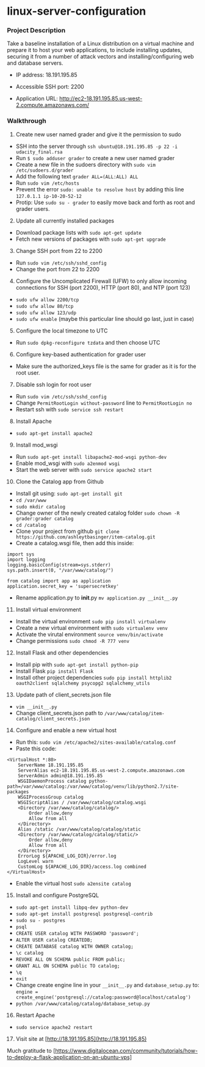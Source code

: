 # linux-server-configuration

### Project Description

Take a baseline installation of a Linux distribution on a virtual machine and prepare it to host your web applications, to include installing updates, securing it from a number of attack vectors and installing/configuring web and database servers.

- IP address: 18.191.195.85

- Accessible SSH port: 2200

- Application URL: http://ec2-18.191.195.85.us-west-2.compute.amazonaws.com/

### Walkthrough

1. Create new user named grader and give it the permission to sudo
  - SSH into the server through `ssh ubuntu@18.191.195.85 -p 22 -i udacity_final.rsa`
  - Run `$ sudo adduser grader` to create a new user named grader
  - Create a new file in the sudoers directory with `sudo vim /etc/sudoers.d/grader`
  - Add the following text `grader ALL=(ALL:ALL) ALL`
  - Run `sudo vim /etc/hosts`
  - Prevent the error `sudo: unable to resolve host` by adding this line `127.0.1.1 ip-10-20-52-12`
  - Protip: Use `sudo su - grader` to easily move back and forth as root and grader users. 
   
2. Update all currently installed packages
  - Download package lists with `sudo apt-get update`
  - Fetch new versions of packages with `sudo apt-get upgrade`

3. Change SSH port from 22 to 2200
  - Run `sudo vim /etc/ssh/sshd_config`
  - Change the port from 22 to 2200
  
4. Configure the Uncomplicated Firewall (UFW) to only allow incoming connections for SSH (port 2200), HTTP (port 80), and NTP (port 123)
  - `sudo ufw allow 2200/tcp`
  - `sudo ufw allow 80/tcp`
  - `sudo ufw allow 123/udp`
  - `sudo ufw enable` (maybe this particular line should go last, just in case)
  
5. Configure the local timezone to UTC
  - Run `sudo dpkg-reconfigure tzdata` and then choose UTC
 
6. Configure key-based authentication for grader user
  - Make sure the authorized_keys file is the same for grader as it is for the root user.  

7. Disable ssh login for root user
  - Run `sudo vim /etc/ssh/sshd_config`
  - Change `PermitRootLogin without-password` line to `PermitRootLogin no`
  - Restart ssh with `sudo service ssh restart`
 
8. Install Apache
  - `sudo apt-get install apache2`

9. Install mod_wsgi
  - Run `sudo apt-get install libapache2-mod-wsgi python-dev`
  - Enable mod_wsgi with `sudo a2enmod wsgi`
  - Start the web server with `sudo service apache2 start`

  
10. Clone the Catalog app from Github
  - Install git using: `sudo apt-get install git`
  - `cd /var/www`
  - `sudo mkdir catalog`
  - Change owner of the newly created catalog folder `sudo chown -R grader:grader catalog`
  - `cd /catalog`
  - Clone your project from github `git clone https://github.com/ashleytbasinger/item-catalog.git`
  - Create a catalog.wsgi file, then add this inside:
  ```
  import sys
  import logging
  logging.basicConfig(stream=sys.stderr)
  sys.path.insert(0, "/var/www/catalog/")
  
  from catalog import app as application
  application.secret_key = 'supersecretkey'
  ```
  - Rename application.py to __init__.py `mv application.py __init__.py`
  
11. Install virtual environment
  - Install the virtual environment `sudo pip install virtualenv`
  - Create a new virtual environment with `sudo virtualenv venv`
  - Activate the virutal environment `source venv/bin/activate`
  - Change permissions `sudo chmod -R 777 venv`

12. Install Flask and other dependencies
  - Install pip with `sudo apt-get install python-pip`
  - Install Flask `pip install Flask`
  - Install other project dependencies `sudo pip install httplib2 oauth2client sqlalchemy psycopg2 sqlalchemy_utils`

13. Update path of client_secrets.json file
  - `vim __init__.py`
  - Change client_secrets.json path to `/var/www/catalog/item-catalog/client_secrets.json`
  
14. Configure and enable a new virtual host
  - Run this: `sudo vim /etc/apache2/sites-available/catalog.conf`
  - Paste this code: 
  ```
  <VirtualHost *:80>
      ServerName 18.191.195.85
      ServerAlias ec2-18.191.195.85.us-west-2.compute.amazonaws.com
      ServerAdmin admin@18.191.195.85
      WSGIDaemonProcess catalog python-path=/var/www/catalog:/var/www/catalog/venv/lib/python2.7/site-packages
      WSGIProcessGroup catalog
      WSGIScriptAlias / /var/www/catalog/catalog.wsgi
      <Directory /var/www/catalog/catalog/>
          Order allow,deny
          Allow from all
      </Directory>
      Alias /static /var/www/catalog/catalog/static
      <Directory /var/www/catalog/catalog/static/>
          Order allow,deny
          Allow from all
      </Directory>
      ErrorLog ${APACHE_LOG_DIR}/error.log
      LogLevel warn
      CustomLog ${APACHE_LOG_DIR}/access.log combined
  </VirtualHost>
  ```
  - Enable the virtual host `sudo a2ensite catalog`

15. Install and configure PostgreSQL
  - `sudo apt-get install libpq-dev python-dev`
  - `sudo apt-get install postgresql postgresql-contrib`
  - `sudo su - postgres`
  - `psql`
  - `CREATE USER catalog WITH PASSWORD 'password';`
  - `ALTER USER catalog CREATEDB;`
  - `CREATE DATABASE catalog WITH OWNER catalog;`
  - `\c catalog`
  - `REVOKE ALL ON SCHEMA public FROM public;`
  - `GRANT ALL ON SCHEMA public TO catalog;`
  - `\q`
  - `exit`
  - Change create engine line in your `__init__.py` and `database_setup.py` to: 
  `engine = create_engine('postgresql://catalog:password@localhost/catalog')`
  - `python /var/www/catalog/catalog/database_setup.py`
  
16. Restart Apache 
  - `sudo service apache2 restart`
  
17. Visit site at [http://18.191.195.85](http://18.191.195.85)

Much gratitude to [https://www.digitalocean.com/community/tutorials/how-to-deploy-a-flask-application-on-an-ubuntu-vps]
